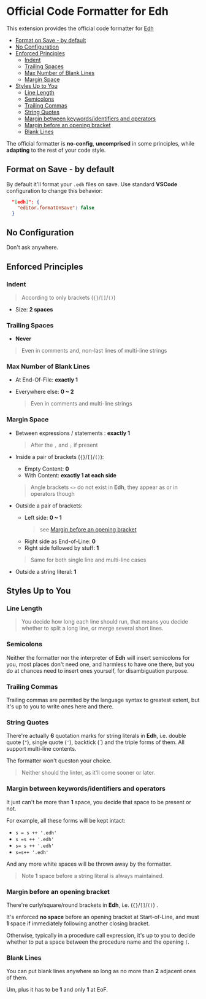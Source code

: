 # Official Code Formatter for Edh

This extension provides the official code formatter for
[Edh](https://github.com/e-wrks/edh)

- [Format on Save - by default](#format-on-save---by-default)
- [No Configuration](#no-configuration)
- [Enforced Principles](#enforced-principles)
  - [Indent](#indent)
  - [Trailing Spaces](#trailing-spaces)
  - [Max Number of Blank Lines](#max-number-of-blank-lines)
  - [Margin Space](#margin-space)
- [Styles Up to You](#styles-up-to-you)
  - [Line Length](#line-length)
  - [Semicolons](#semicolons)
  - [Trailing Commas](#trailing-commas)
  - [String Quotes](#string-quotes)
  - [Margin between keywords/identifiers and operators](#margin-between-keywordsidentifiers-and-operators)
  - [Margin before an opening bracket](#margin-before-an-opening-bracket)
  - [Blank Lines](#blank-lines)

The official formatter is **no-config**, **uncomprised** in some principles,
while **adapting** to the rest of your code style.

## Format on Save - by default

By default it'll format your `.edh` files on save. Use standard **VSCode**
configuration to change this behavior:

```json
  "[edh]": {
    "editor.formatOnSave": false
  }
```

## No Configuration

Don't ask anywhere.

## Enforced Principles

### Indent

> According to only brackets (`{}`/`[]`/`()`)

- Size: **2 spaces**

### Trailing Spaces

- **Never**

> Even in comments and, non-last lines of multi-line strings

### Max Number of Blank Lines

- At End-Of-File: **exactly 1**
- Everywhere else: **0 ~ 2**

  > Even in comments and multi-line strings

### Margin Space

- Between expressions / statements : **exactly 1**

  > After the `,` and `;` if present

- Inside a pair of brackets (`{}`/`[]`/`()`):

  - Empty Content: **0**
  - With Content: **exactly 1 at each side**

  > Angle brackets `<>` do not exist in **Edh**,
  > they appear as or in operators though

- Outside a pair of brackets:

  - Left side: **0 ~ 1**
    > see [Margin before an opening bracket](#margin-before-an-opening-bracket)
  - Right side as End-of-Line: **0**
  - Right side followed by stuff: **1**

  > Same for both single line and multi-line cases

- Outside a string literal: **1**

## Styles Up to You

### Line Length

> You decide how long each line should run, that means you decide whether to
> split a long line, or merge several short lines.

### Semicolons

Neither the formatter nor the interpreter of **Edh** will insert semicolons
for you, most places don't need one, and harmless to have one there, but you
do at chances need to insert ones yourself, for disambiguation purpose.

### Trailing Commas

Trailing commas are permited by the language syntax to greatest extent, but
it's up to you to write ones here and there.

### String Quotes

There're actually **6** quotation marks for string literals in **Edh**, i.e.
double quote (`"`), single quote (`'`), backtick (`) and the triple forms
of them. All support multi-line contents.

The formatter won't queston your choice.

> Neither should the linter, as it'll come sooner or later.

### Margin between keywords/identifiers and operators

It just can't be more than **1** space, you decide that space to be present
or not.

For example, all these forms will be kept intact:

- `s = s ++ '.edh'`
- `s =s ++ '.edh'`
- `s= s ++ '.edh'`
- `s=s++ '.edh'`

And any more white spaces will be thrown away by the formatter.

> Note **1** space before a string literal is always maintained.

### Margin before an opening bracket

There're curly/square/round brackets in **Edh**, i.e. (`{}`/`[]`/`()`) .

It's enforced **no space** before an opening bracket at Start-of-Line, and
must **1** space if immediately following another closing bracket.

Otherwise, typically in a procedure call expression, it's up to you to
decide whether to put a space between the procedure name and the opening
`(`.

### Blank Lines

You can put blank lines anywhere so long as no more than **2** adjacent ones
of them.

Um, plus it has to be **1** and only **1** at EoF.
